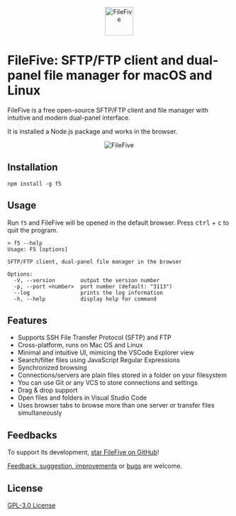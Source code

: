 <p align="center">
    <img src="https://github.com/miroshnikov/f5/blob/main/frontend/src/assets/logo.svg" width="64" alt="FileFive" />
</p>


# FileFive: SFTP/FTP client and dual-panel file manager for macOS and Linux
FileFive is a free open-source SFTP/FTP client and file manager with intuitive and modern dual-panel interface.

It is installed a Node.js package and works in the browser. 

<p align="center">
    <img src="https://github.com/miroshnikov/f5/blob/main/screenshot.png" alt="FileFive" />
</p>

## Installation
```shell
npm install -g f5
```

## Usage
Run `f5` and FileFive will be opened in the default browser. Press <kbd>ctrl</kbd> + <kbd>c</kbd> to quit the program.
```
> f5 --help
Usage: F5 [options]

SFTP/FTP client, dual-panel file manager in the browser

Options:
  -V, --version        output the version number
  -p, --port <number>  port number (default: "3113")
  --log                prints the log information
  -h, --help           display help for command
```

## Features
- Supports SSH File Transfer Protocol (SFTP) and FTP
- Cross-platform, runs on Mac OS and Linux
- Minimal and intuitive UI, mimicing the VSCode Explorer view
- Search/filter files using JavaScript Regular Expressions
- Synchronized browsing
- Connections/servers are plain files stored in a folder on your filesystem
- You can use Git or any VCS to store connections and settings
- Drag & drop support
- Open files and folders in Visual Studio Code
- Uses browser tabs to browse more than one server or transfer files simultaneously

## Feedbacks
To support its development, [star FileFive on GitHub](https://github.com/miroshnikov/f5/stargazers)!

[Feedback, suggestion, improvements](https://github.com/miroshnikov/f5/discussions) or [bugs](https://github.com/miroshnikov/f5/issues) are welcome.

## License
[GPL-3.0 License](LICENSE)
